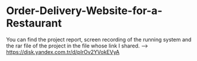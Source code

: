 # Order-Delivery-Website-for-a-Restaurant
You can find the project report, screen recording of the running system and the rar file of the project in the file whose link I shared.
--> https://disk.yandex.com.tr/d/pIrOv2YVokEVyA
